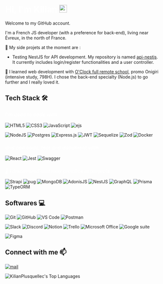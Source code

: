 # <span style="color:#ffffff">Hi, I'm Kilian <img src="https://media.giphy.com/media/hvRJCLFzcasrR4ia7z/giphy.gif" width="25px"> </span>

Welcome to my GitHub account.

I'm a French JS developer (with a preference for back-end), living near Évreux, in the north of France.  

🔭 My side projets at the moment are :
- Testing NestJS for API development. My repository is named [api-nestjs](https://github.com/KilianPlusquellec/api-nestjs). It currently includes login/register functionalities and a user controller.


🌱 I learned web development with [O'Clock full remote school](https://oclock.io/), promo Onigiri (intensive study, 798H). 
I chose the back-end specialty (Node.js) to go further and I really loved it.  

## Tech Stack 🛠️

### <span style="color:#ffffff; font-style:italic">I'm used to code with</span>
![HTML5](https://img.shields.io/badge/HTML5-black?style=for-the-badge&logo=html5)
![CSS3](https://img.shields.io/badge/CSS3-black?style=for-the-badge&logo=css3&logoColor=2bcbba)
![JavaScript](https://img.shields.io/badge/javascript-%23323330.svg?style=for-the-badge&logo=javascript&logoColor=%23F7DF1E)
![ejs](https://img.shields.io/badge/-<%=_EJS_%>-%23F7DF1E.svg?style=for-the-badge)

![NodeJS](https://img.shields.io/badge/node.js-6DA55F?style=for-the-badge&logo=node.js&logoColor=white)
![Postgres](https://img.shields.io/badge/postgres-%23316192.svg?style=for-the-badge&logo=postgresql&logoColor=white)
![Express.js](https://img.shields.io/badge/express.js-%23404d59.svg?style=for-the-badge&logo=express&logoColor=%2361DAFB)
![JWT](https://img.shields.io/badge/jwt-black?style=for-the-badge&logo=jsonwebtokens&logoColor=2bcbba)
![Sequelize](https://img.shields.io/badge/-sequelize-black?style=for-the-badge&logo=sequelize)
![Zod](https://img.shields.io/badge/-Zod-black?style=for-the-badge&logo=zod&color=0A66C2)
![Docker](https://img.shields.io/badge/Docker-%23404d59.svg?style=for-the-badge&logo=docker&color=%23404d59)

### <span style="color:#ffffff; font-style:italic">and can code, test and document with</span>
![React](https://img.shields.io/badge/react-%2320232a.svg?style=for-the-badge&logo=react&logoColor=%2361DAFB)
![Jest](https://img.shields.io/badge/-jest-black?style=for-the-badge&logo=jest&logoColor=C21325)
![Swagger](https://img.shields.io/badge/-swagger.io-black?style=for-the-badge&logo=swagger&)


### <span style="color:#ffffff; font-style:italic">🔎 I discovered and may practice in projects</span>

![Strapi](https://img.shields.io/badge/strapi-black?style=for-the-badge&logo=strapi&logoColor=4945FF)
![pug](https://img.shields.io/badge/Pug-black?style=for-the-badge&logo=pug&Color=%2361DAFB)
![MongoDB](https://img.shields.io/badge/MongoDB-black?style=for-the-badge&logo=MongoDB)
![AdonisJS](https://img.shields.io/badge/-AdonisJS-black?style=for-the-badge&logo=adonisjs&color=0A66C2)
![NestJS](https://img.shields.io/badge/-NestJS-ea2845?style=for-the-badge&logo=nestjs&logoColor=white)
![GraphQL](https://img.shields.io/badge/-GraphQL-black?style=for-the-badge&logo=graphql&color=ad2b2d)
![Prisma](https://img.shields.io/badge/-Prisma-black?style=for-the-badge&logo=prisma)
![TypeORM](https://img.shields.io/badge/-TypeORM-05122A?style=for-the-badge&logo=typeorm)

## Softwares 💻

![Git](https://img.shields.io/badge/-Git-black?style=for-the-badge&logo=git)
![GitHub](https://img.shields.io/badge/-GitHub-181717?style=for-the-badge&logo=github&logoColor=a55eea)
![VS Code](https://img.shields.io/badge/-VS%20Code-007ACC?style=for-the-badge&logo=visual-studio-code&logoColor=blue)
![Postman](https://img.shields.io/badge/-postman-007ACC?style=for-the-badge&logo=postman&logoColor=FF6C37)

![Slack](https://img.shields.io/badge/-Slack-05122A?style=for-the-badge&logo=Slack&logoColor=orange&)
![Discord](https://img.shields.io/badge/Discord-black?style=for-the-badge&logo=discord&)
![Notion](https://img.shields.io/badge/-Notion-black?style=for-the-badge&logo=Notion)
![Trello](https://img.shields.io/badge/-Trello-black?style=for-the-badge&logo=Trello)
![Microsoft Office](https://img.shields.io/badge/-Microsoft%20Office-black?style=for-the-badge&logo=microsoftoffice&logoColor=red)
![Google suite](https://img.shields.io/badge/-GOOGLE_SUITE-black?style=for-the-badge&logo=Google&logoColor=00AC47)

![Figma](https://img.shields.io/badge/-Figma-05122A?style=for-the-badge&logo=Figma)


## Connect with me 📫

[![mail](https://img.shields.io/static/v1?message=mail&label=&logo=gmail&logoColor=FFFFFF&style=for-the-badge&color=05122A)](mailto:k.plusquellec@free.fr)

![KilianPlusquellec's Top Languages](https://github-readme-stats.vercel.app/api/top-langs/?username=KilianPlusquellec&theme=vue&show_icons=true&hide_border=true&layout=compact)